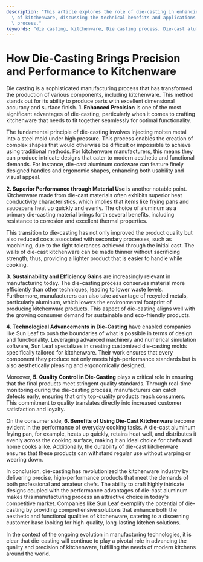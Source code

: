 ```yaml
---
description: "This article explores the role of die-casting in enhancing the precision and performance\
  \ of kitchenware, discussing the technical benefits and applications of this manufacturing\
  \ process."
keywords: "die casting, kitchenware, Die casting process, Die-cast aluminum"
---
```

# How Die-Casting Brings Precision and Performance to Kitchenware

Die casting is a sophisticated manufacturing process that has transformed the production of various components, including kitchenware. This method stands out for its ability to produce parts with excellent dimensional accuracy and surface finish. **1. Enhanced Precision** is one of the most significant advantages of die-casting, particularly when it comes to crafting kitchenware that needs to fit together seamlessly for optimal functionality.

The fundamental principle of die-casting involves injecting molten metal into a steel mold under high pressure. This process enables the creation of complex shapes that would otherwise be difficult or impossible to achieve using traditional methods. For kitchenware manufacturers, this means they can produce intricate designs that cater to modern aesthetic and functional demands. For instance, die-cast aluminum cookware can feature finely designed handles and ergonomic shapes, enhancing both usability and visual appeal.

**2. Superior Performance through Material Use** is another notable point. Kitchenware made from die-cast materials often exhibits superior heat conductivity characteristics, which implies that items like frying pans and saucepans heat up quickly and evenly. The choice of aluminum as a primary die-casting material brings forth several benefits, including resistance to corrosion and excellent thermal properties. 

This transition to die-casting has not only improved the product quality but also reduced costs associated with secondary processes, such as machining, due to the tight tolerances achieved through the initial cast. The walls of die-cast kitchenware can be made thinner without sacrificing strength; thus, providing a lighter product that is easier to handle while cooking.

**3. Sustainability and Efficiency Gains** are increasingly relevant in manufacturing today. The die-casting process conserves material more efficiently than other techniques, leading to lower waste levels. Furthermore, manufacturers can also take advantage of recycled metals, particularly aluminum, which lowers the environmental footprint of producing kitchenware products. This aspect of die-casting aligns well with the growing consumer demand for sustainable and eco-friendly products.

**4. Technological Advancements in Die-Casting** have enabled companies like Sun Leaf to push the boundaries of what is possible in terms of design and functionality. Leveraging advanced machinery and numerical simulation software, Sun Leaf specializes in creating customized die-casting molds specifically tailored for kitchenware. Their work ensures that every component they produce not only meets high-performance standards but is also aesthetically pleasing and ergonomically designed.

Moreover, **5. Quality Control in Die-Casting** plays a critical role in ensuring that the final products meet stringent quality standards. Through real-time monitoring during the die-casting process, manufacturers can catch defects early, ensuring that only top-quality products reach consumers. This commitment to quality translates directly into increased customer satisfaction and loyalty.

On the consumer side, **6. Benefits of Using Die-Cast Kitchenware** become evident in the performance of everyday cooking tasks. A die-cast aluminum frying pan, for example, heats up quickly, retains heat well, and distributes it evenly across the cooking surface, making it an ideal choice for chefs and home cooks alike. Additionally, the durability of die-cast kitchenware ensures that these products can withstand regular use without warping or wearing down.

In conclusion, die-casting has revolutionized the kitchenware industry by delivering precise, high-performance products that meet the demands of both professional and amateur chefs. The ability to craft highly intricate designs coupled with the performance advantages of die-cast aluminum makes this manufacturing process an attractive choice in today's competitive market. Companies like Sun Leaf exemplify the potential of die-casting by providing comprehensive solutions that enhance both the aesthetic and functional qualities of kitchenware, catering to a discerning customer base looking for high-quality, long-lasting kitchen solutions.

In the context of the ongoing evolution in manufacturing technologies, it is clear that die-casting will continue to play a pivotal role in advancing the quality and precision of kitchenware, fulfilling the needs of modern kitchens around the world.
